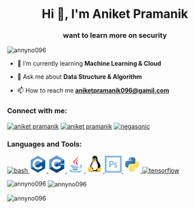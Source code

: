<h1 align="center">Hi 👋, I'm Aniket Pramanik</h1>
<h3 align="center">want to learn more on security</h3>

<p align="left"> <img src="https://komarev.com/ghpvc/?username=annyno096&label=Profile%20views&color=0e75b6&style=flat" alt="annyno096" /> </p>

- 🌱 I’m currently learning **Machine Learning & Cloud**

- 💬 Ask me about **Data Structure & Algorithm**

- 📫 How to reach me **aniketpramanik096@gamil.com**

<h3 align="left">Connect with me:</h3>
<p align="left">
<a href="https://linkedin.com/in/aniket pramanik" target="blank"><img align="center" src="https://raw.githubusercontent.com/rahuldkjain/github-profile-readme-generator/master/src/images/icons/Social/linked-in-alt.svg" alt="aniket pramanik" height="30" width="40" /></a>
<a href="https://fb.com/aniket pramanik" target="blank"><img align="center" src="https://raw.githubusercontent.com/rahuldkjain/github-profile-readme-generator/master/src/images/icons/Social/facebook.svg" alt="aniket pramanik" height="30" width="40" /></a>
<a href="https://www.leetcode.com/negasonic" target="blank"><img align="center" src="https://raw.githubusercontent.com/rahuldkjain/github-profile-readme-generator/master/src/images/icons/Social/leet-code.svg" alt="negasonic" height="30" width="40" /></a>
</p>

<h3 align="left">Languages and Tools:</h3>
<p align="left"> <a href="https://www.gnu.org/software/bash/" target="_blank" rel="noreferrer"> <img src="https://www.vectorlogo.zone/logos/gnu_bash/gnu_bash-icon.svg" alt="bash" width="40" height="40"/> </a> <a href="https://www.cprogramming.com/" target="_blank" rel="noreferrer"> <img src="https://raw.githubusercontent.com/devicons/devicon/master/icons/c/c-original.svg" alt="c" width="40" height="40"/> </a> <a href="https://www.w3schools.com/cpp/" target="_blank" rel="noreferrer"> <img src="https://raw.githubusercontent.com/devicons/devicon/master/icons/cplusplus/cplusplus-original.svg" alt="cplusplus" width="40" height="40"/> </a> <a href="https://www.java.com" target="_blank" rel="noreferrer"> <img src="https://raw.githubusercontent.com/devicons/devicon/master/icons/java/java-original.svg" alt="java" width="40" height="40"/> </a> <a href="https://www.linux.org/" target="_blank" rel="noreferrer"> <img src="https://raw.githubusercontent.com/devicons/devicon/master/icons/linux/linux-original.svg" alt="linux" width="40" height="40"/> </a> <a href="https://www.photoshop.com/en" target="_blank" rel="noreferrer"> <img src="https://raw.githubusercontent.com/devicons/devicon/master/icons/photoshop/photoshop-line.svg" alt="photoshop" width="40" height="40"/> </a> <a href="https://www.python.org" target="_blank" rel="noreferrer"> <img src="https://raw.githubusercontent.com/devicons/devicon/master/icons/python/python-original.svg" alt="python" width="40" height="40"/> </a> <a href="https://www.tensorflow.org" target="_blank" rel="noreferrer"> <img src="https://www.vectorlogo.zone/logos/tensorflow/tensorflow-icon.svg" alt="tensorflow" width="40" height="40"/> </a> </p>

<p><img align="left" src="https://github-readme-stats.vercel.app/api/top-langs?username=annyno096&show_icons=true&locale=en&layout=compact" alt="annyno096" /></p>

<p>&nbsp;<img align="center" src="https://github-readme-stats.vercel.app/api?username=annyno096&show_icons=true&locale=en" alt="annyno096" /></p>

<p><img align="center" src="https://github-readme-streak-stats.herokuapp.com/?user=annyno096&" alt="annyno096" /></p>
